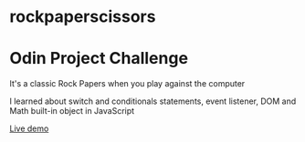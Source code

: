 # rockpaperscissors

<h1>Odin Project Challenge</h1>
<p>
It's a classic Rock Papers when you play against the computer

I learned about switch and conditionals statements, event listener, DOM and Math built-in object in JavaScript</p>

<a href="https://starjunxbt.github.io/rockpaperscissors/" target="_blank">Live demo</a>
